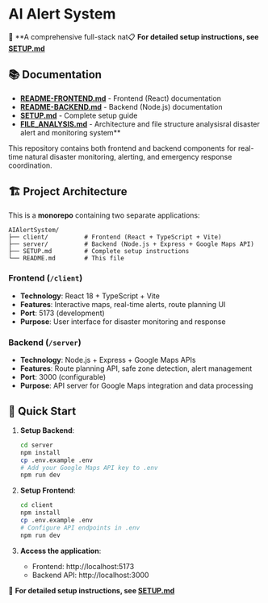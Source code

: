 # AI Alert System

🚨 **A comprehensive full-stack nat📋 **For detailed setup instructions, see [SETUP.md](./SETUP.md)**

## 📚 Documentation

- **[README-FRONTEND.md](./client/README-FRONTEND.md)** - Frontend (React) documentation
- **[README-BACKEND.md](./server/README-BACKEND.md)** - Backend (Node.js) documentation
- **[SETUP.md](./SETUP.md)** - Complete setup guide
- **[FILE_ANALYSIS.md](./FILE_ANALYSIS.md)** - Architecture and file structure analysisral disaster alert and monitoring system**

This repository contains both frontend and backend components for real-time natural disaster monitoring, alerting, and emergency response coordination.

## 🏗️ Project Architecture

This is a **monorepo** containing two separate applications:

```
AIAlertSystem/
├── client/          # Frontend (React + TypeScript + Vite)
├── server/          # Backend (Node.js + Express + Google Maps API)
├── SETUP.md         # Complete setup instructions
└── README.md        # This file
```

### Frontend (`/client`)
- **Technology**: React 18 + TypeScript + Vite
- **Features**: Interactive maps, real-time alerts, route planning UI
- **Port**: 5173 (development)
- **Purpose**: User interface for disaster monitoring and response

### Backend (`/server`)
- **Technology**: Node.js + Express + Google Maps APIs
- **Features**: Route planning API, safe zone detection, alert management
- **Port**: 3000 (configurable)
- **Purpose**: API server for Google Maps integration and data processing

## 🚀 Quick Start

1. **Setup Backend**:
   ```bash
   cd server
   npm install
   cp .env.example .env
   # Add your Google Maps API key to .env
   npm run dev
   ```

2. **Setup Frontend**:
   ```bash
   cd client
   npm install
   cp .env.example .env
   # Configure API endpoints in .env
   npm run dev
   ```

3. **Access the application**:
   - Frontend: http://localhost:5173
   - Backend API: http://localhost:3000

📖 **For detailed setup instructions, see [SETUP.md](./SETUP.md)**

